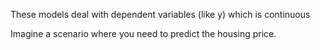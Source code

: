 These models deal with dependent variables
(like y)
which is continuous

Imagine a scenario where you need to predict the housing price.